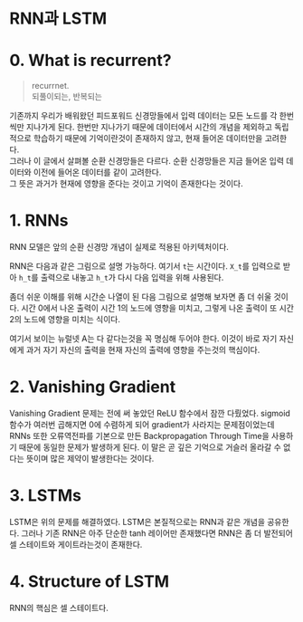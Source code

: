 # RNN과 LSTM

# 0. What is recurrent?
>recurrnet.  
>되풀이되는, 반복되는

기존까지 우리가 배워왔던 피드포워드 신경망들에서 입력 데이터는 모든 노드를 각 한번씩만 지나가게 된다. 한번만 지나가기 때문에 데이터에서 시간의 개념을 제외하고 독립적으로 학습하기 때문에 기억이란것이 존재하지 않고, 현재 들어온 데이터만을 고려한다.  
그러나 이 글에서 살펴볼 순환 신경망들은 다르다. 순환 신경망들은 지금 들어온 입력 데이터와 이전에 들어온 데이터를 같이 고려한다.  
그 뜻은 과거가 현재에 영향을 준다는 것이고 기억이 존재한다는 것이다.

# 1. RNNs

RNN 모델은 앞의 순환 신경망 개념이 실제로 적용된 아키텍처이다.

RNN은 다음과 같은 그림으로 설명 가능하다. 여기서 ``t``는 시간이다.
``X_t``를 입력으로 받아 ``h_t``를 출력으로 내놓고 ``h_t``가 다시 다음 입력을 위해 사용된다.  

좀더 쉬운 이해를 위해 시간순 나열이 된  다음 그림으로 설명해 보자면 좀 더 쉬울 것이다. 시간 0에서 나온 출력이 시간 1의 노드에 영향을 미치고, 그렇게 나온 출력이 또 시간 2의 노드에 영향을 미치는 식이다.

여기서 보이는 뉴럴넷 A는 다 같다는것을 꼭 명심해 두어야 한다. 이것이 바로 자기 자신에게 과거 자기 자신의 출력을 현재 자신의 출력에 영향을 주는것의 핵심이다.

# 2. Vanishing Gradient

Vanishing Gradient 문제는 전에 써 놓았던 ReLU 함수에서 잠깐 다뤘었다. sigmoid 함수가 여러번 곱해지면 0에 수렴하게 되어 gradient가 사라지는 문제점이었는데 RNNs 또한 오류역전파를 기본으로 만든 Backpropagation Through Time을 사용하기 때문에 동일한 문제가 발생하게 된다. 이 말은 곧 깊은 기억으로 거슬러 올라갈 수 없다는 뜻이며 많은 제약이 발생한다는 것이다.

# 3. LSTMs

LSTM은 위의 문제를 해결하였다. LSTM은 본질적으로는 RNN과 같은 개념을 공유한다. 그러나 기존 RNN은 아주 단순한 tanh 레이어만 존재했다면 RNN은 좀 더 발전되어 셀 스테이트와 게이트라는것이 존재한다.

# 4. Structure of LSTM

RNN의 핵심은 셀 스테이트다.